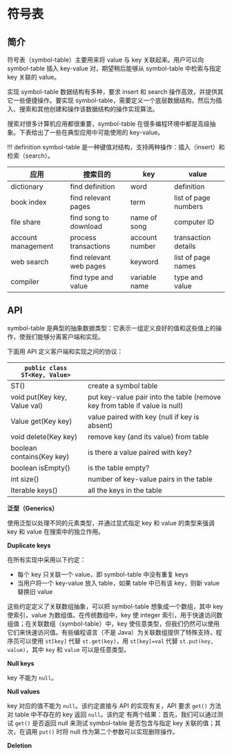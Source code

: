 # 符号表

## 简介

符号表（symbol-table）主要用来将 value 与 key 关联起来。用户可以向 symbol-table 插入 key-value 对，期望稍后能够从 symbol-table 中检索与指定 key 关联的 value。

实现 symbol-table 数据结构有多种，要求 insert 和 search 操作高效，并提供其它一些便捷操作。要实现 symbol-table，需要定义一个底层数据结构，然后为插入、搜索和其他创建和操作该数据结构的操作实现算法。

搜索对很多计算机应用都很重要，symbol-table 在很多编程环境中都是高级抽象。下表给出了一些在典型应用中可能使用的 key-value。

!!! definition
    symbol-table 是一种键值对结构，支持两种操作：插入（insert）和检索（search）。
    
|应用|搜索目的|key|value|
|---|---|---|---|
|dictionary|find definition|word|definition|
|book index|find relevant pages|term|list of page numbers|
|file share|find song to download|name of song|computer ID|
|account management|process transactions|account number|transaction details|
|web search|find relevant web pages|keyword|list of page names|
|compiler|find type and value|variable name|type and value|

## API

symbol-table 是典型的抽象数据类型：它表示一组定义良好的值和这些值上的操作，使我们能够分离客户端和实现。

下面用 API 定义客户端和实现之间的协议：

|`public class ST<Key, Value>`||
|---|---|
|ST()|create a symbol table|
|void put(Key key, Value val)|put key-value pair into the table (remove key from table if value is null)|
|Value get(Key key)|value paired with key (null if key is absent)|
|void delete(Key key)|remove key (and its value) from table|
|boolean contains(Key key)|is there a value paired with key?|
|boolean isEmpty()|is the table empty?|
|int size()|number of key-value pairs in the table|
|Iterable<Key> keys()|all the keys in the table|

**泛型（Generics）**

使用泛型以处理不同的元素类型，并通过显式指定 key 和 value 的类型来强调 key 和 value 在搜索中的独立作用。

**Duplicate keys**

在所有实现中采用以下约定：

- 每个 key 只关联一个 value，即 symbol-table 中没有重复 keys
- 当用户将一个 key-value 放入 table，如果 table 中已有该 key，则新 value 替换旧 value

这些约定定义了关联数组抽象，可以把 symbol-table 想象成一个数组，其中 key 使索引，value 为数组值。在传统数组中，key 使 integer 索引，用于快速访问数组值；在关联数组（symbol-table）中，key 使任意类型，但我们仍然可以使用它们来快速访问值。有些编程语言（不是 Java）为关联数组提供了特殊支持，程序员可以使用 `st[key]` 代替 `st.get(key)`，用 `st[key]=val` 代替 `st.put(key, value)`，其中 `key` 和 `value` 可以是任意类型。

**Null keys**

key 不能为 `null`。

**Null values**

key 对应的值不能为 `null`。该约定直接与 API 的实现有关，API 要求 `get()` 方法对 table 中不存在的 key 返回 `null`。该约定 有两个结果：首先，我们可以通过测试 `get()` 是否返回 null 来测试 symbol-table 是否包含与指定 key 关联的值；其次，在调用 `put()` 时将 null 作为第二个参数可以实现删除操作。

**Deletion**

